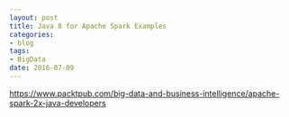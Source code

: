 ```yaml
---
layout: post
title: Java 8 for Apache Spark Examples
categories:
- blog
tags:
- BigData
date: 2016-07-09
---
```



https://www.packtpub.com/big-data-and-business-intelligence/apache-spark-2x-java-developers
